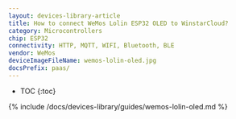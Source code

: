 ```yaml
---
layout: devices-library-article
title: How to connect WeMos Lolin ESP32 OLED to WinstarCloud?
category: Microcontrollers
chip: ESP32
connectivity: HTTP, MQTT, WIFI, Bluetooth, BLE
vendor: WeMos
deviceImageFileName: wemos-lolin-oled.jpg
docsPrefix: paas/
---
```


* TOC
{:toc}

{% include /docs/devices-library/guides/wemos-lolin-oled.md %}
